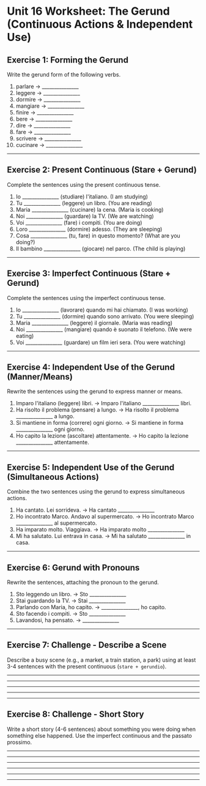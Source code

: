 # Unit 16 Worksheet: The Gerund (Continuous Actions & Independent Use)

## Exercise 1: Forming the Gerund

Write the gerund form of the following verbs.

1.  parlare -> _______________
2.  leggere -> _______________
3.  dormire -> _______________
4.  mangiare -> _______________
5.  finire -> _______________
6.  bere -> _______________
7.  dire -> _______________
8.  fare -> _______________
9.  scrivere -> _______________
10. cucinare -> _______________

---

## Exercise 2: Present Continuous (Stare + Gerund)

Complete the sentences using the present continuous tense.

1.  Io _______________ (studiare) l'italiano. (I am studying)
2.  Tu _______________ (leggere) un libro. (You are reading)
3.  Maria _______________ (cucinare) la cena. (Maria is cooking)
4.  Noi _______________ (guardare) la TV. (We are watching)
5.  Voi _______________ (fare) i compiti. (You are doing)
6.  Loro _______________ (dormire) adesso. (They are sleeping)
7.  Cosa _______________ (tu, fare) in questo momento? (What are you doing?)
8.  Il bambino _______________ (giocare) nel parco. (The child is playing)

---

## Exercise 3: Imperfect Continuous (Stare + Gerund)

Complete the sentences using the imperfect continuous tense.

1.  Io _______________ (lavorare) quando mi hai chiamato. (I was working)
2.  Tu _______________ (dormire) quando sono arrivato. (You were sleeping)
3.  Maria _______________ (leggere) il giornale. (Maria was reading)
4.  Noi _______________ (mangiare) quando è suonato il telefono. (We were eating)
5.  Voi _______________ (guardare) un film ieri sera. (You were watching)

---

## Exercise 4: Independent Use of the Gerund (Manner/Means)

Rewrite the sentences using the gerund to express manner or means.

1.  Imparo l'italiano (leggere) libri. -> Imparo l'italiano _______________ libri.
2.  Ha risolto il problema (pensare) a lungo. -> Ha risolto il problema _______________ a lungo.
3.  Si mantiene in forma (correre) ogni giorno. -> Si mantiene in forma _______________ ogni giorno.
4.  Ho capito la lezione (ascoltare) attentamente. -> Ho capito la lezione _______________ attentamente.

---

## Exercise 5: Independent Use of the Gerund (Simultaneous Actions)

Combine the two sentences using the gerund to express simultaneous actions.

1.  Ha cantato. Lei sorrideva. -> Ha cantato _______________
2.  Ho incontrato Marco. Andavo al supermercato. -> Ho incontrato Marco _______________ al supermercato.
3.  Ha imparato molto. Viaggiava. -> Ha imparato molto _______________
4.  Mi ha salutato. Lui entrava in casa. -> Mi ha salutato _______________ in casa.

---

## Exercise 6: Gerund with Pronouns

Rewrite the sentences, attaching the pronoun to the gerund.

1.  Sto leggendo un libro. -> Sto _______________
2.  Stai guardando la TV. -> Stai _______________
3.  Parlando con Maria, ho capito. -> _______________, ho capito.
4.  Sto facendo i compiti. -> Sto _______________
5.  Lavandosi, ha pensato. -> _______________

---

## Exercise 7: Challenge - Describe a Scene

Describe a busy scene (e.g., a market, a train station, a park) using at least 3-4 sentences with the present continuous (`stare + gerundio`).

______________________________________________________________________

______________________________________________________________________

______________________________________________________________________

______________________________________________________________________

---

## Exercise 8: Challenge - Short Story

Write a short story (4-6 sentences) about something you were doing when something else happened. Use the imperfect continuous and the passato prossimo.

______________________________________________________________________

______________________________________________________________________

______________________________________________________________________

______________________________________________________________________

______________________________________________________________________

______________________________________________________________________

